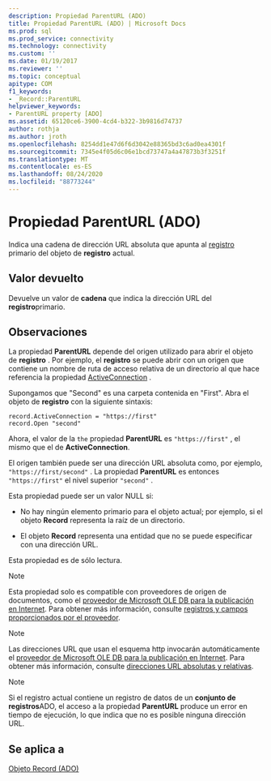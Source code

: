 ```yaml
---
description: Propiedad ParentURL (ADO)
title: Propiedad ParentURL (ADO) | Microsoft Docs
ms.prod: sql
ms.prod_service: connectivity
ms.technology: connectivity
ms.custom: ''
ms.date: 01/19/2017
ms.reviewer: ''
ms.topic: conceptual
apitype: COM
f1_keywords:
- _Record::ParentURL
helpviewer_keywords:
- ParentURL property [ADO]
ms.assetid: 65120ce6-3900-4cd4-b322-3b9816d74737
author: rothja
ms.author: jroth
ms.openlocfilehash: 8254dd1e47d6f6d3042e88365bd3c6ad0ea4301f
ms.sourcegitcommit: 7345e4f05d6c06e1bcd73747a4a47873b3f3251f
ms.translationtype: MT
ms.contentlocale: es-ES
ms.lasthandoff: 08/24/2020
ms.locfileid: "88773244"
---
```

# <a name="parenturl-property-ado"></a>Propiedad ParentURL (ADO)
Indica una cadena de dirección URL absoluta que apunta al [registro](./record-object-ado.md) primario del objeto de **registro** actual.  
  
## <a name="return-value"></a>Valor devuelto  
 Devuelve un valor de **cadena** que indica la dirección URL del **registro**primario.  
  
## <a name="remarks"></a>Observaciones  
 La propiedad **ParentURL** depende del origen utilizado para abrir el objeto de **registro** . Por ejemplo, el **registro** se puede abrir con un origen que contiene un nombre de ruta de acceso relativa de un directorio al que hace referencia la propiedad [ActiveConnection](./activeconnection-property-ado.md) .  
  
 Supongamos que "Second" es una carpeta contenida en "First". Abra el objeto de **registro** con la siguiente sintaxis:  
  
```  
record.ActiveConnection = "https://first"  
record.Open "second"  
```  
  
 Ahora, el valor de la `the` propiedad **ParentURL** es `"https://first"` , el mismo que el de **ActiveConnection**.  
  
 El origen también puede ser una dirección URL absoluta como, por ejemplo, `"https://first/second"` . La propiedad **ParentURL** es entonces `"https://first"` el nivel superior `"second"` .  
  
 Esta propiedad puede ser un valor NULL si:  
  
-   No hay ningún elemento primario para el objeto actual; por ejemplo, si el objeto **Record** representa la raíz de un directorio.  
  
-   El objeto **Record** representa una entidad que no se puede especificar con una dirección URL.  
  
 Esta propiedad es de sólo lectura.  
  
> [!NOTE]
>  Esta propiedad solo es compatible con proveedores de origen de documentos, como el [proveedor de Microsoft OLE DB para la publicación en Internet](../../guide/appendixes/microsoft-ole-db-provider-for-internet-publishing.md). Para obtener más información, consulte [registros y campos proporcionados por el proveedor](../../guide/data/records-and-provider-supplied-fields.md).  
  
> [!NOTE]
>  Las direcciones URL que usan el esquema http invocarán automáticamente el [proveedor de Microsoft OLE DB para la publicación en Internet](../../guide/appendixes/microsoft-ole-db-provider-for-internet-publishing.md). Para obtener más información, consulte [direcciones URL absolutas y relativas](../../guide/data/absolute-and-relative-urls.md).  
  
> [!NOTE]
>  Si el registro actual contiene un registro de datos de un **conjunto de registros**ADO, el acceso a la propiedad **ParentURL** produce un error en tiempo de ejecución, lo que indica que no es posible ninguna dirección URL.  
  
## <a name="applies-to"></a>Se aplica a  
 [Objeto Record (ADO)](./record-object-ado.md)